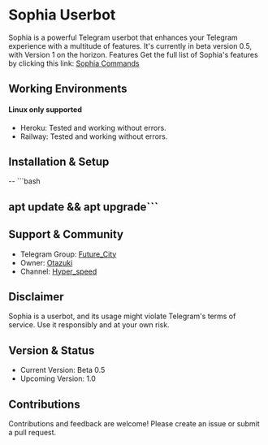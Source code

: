 # Sophia Userbot
Sophia is a powerful Telegram userbot that enhances your Telegram experience with a multitude of features. It's currently in beta version 0.5, with Version 1 on the horizon.
Features
Get the full list of Sophia's features by clicking this link: [Sophia Commands](http://graph.org/Sophia-Commands-01-30)
## Working Environments
#### Linux only supported
 * Heroku: Tested and working without errors.
 * Railway: Tested and working without errors.
## Installation & Setup
-- ```bash

apt update && apt upgrade```
-- 
## Support & Community
 * Telegram Group: [Future_City](https://t.me/FutureCity005)
 * Owner: [Otazuki](https://t.me/Otazuki)
 * Channel: [Hyper_speed](https://t.me/Hyper_Speed0)
## Disclaimer
Sophia is a userbot, and its usage might violate Telegram's terms of service. Use it responsibly and at your own risk.
## Version & Status
 * Current Version: Beta 0.5
 * Upcoming Version: 1.0
## Contributions
Contributions and feedback are welcome! Please create an issue or submit a pull request.

